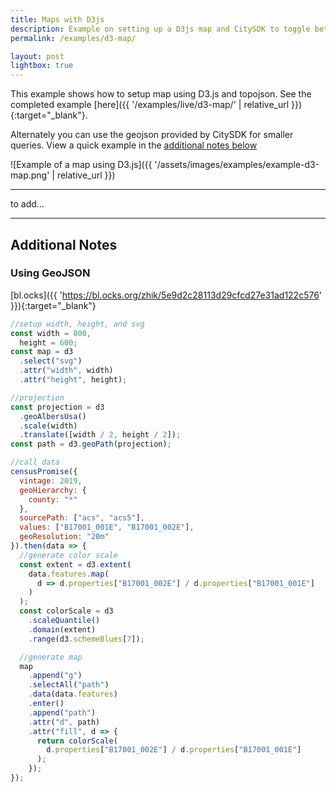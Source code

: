 ```yaml
---
title: Maps with D3js
description: Example on setting up a D3js map and CitySDK to toggle between state and county data.
permalink: /examples/d3-map/

layout: post
lightbox: true
---
```


This example shows how to setup map using D3.js and topojson. See the completed example [here]({{ '/examples/live/d3-map/' | relative_url }}){:target="\_blank"}.

Alternately you can use the geojson provided by CitySDK for smaller queries. View a quick example in the [additional notes below](#using-geojson)

![Example of a map using D3.js]({{ '/assets/images/examples/example-d3-map.png' | relative_url }})

---

to add...

---

## Additional Notes

### Using GeoJSON

[bl.ocks]({{ 'https://bl.ocks.org/zhik/5e9d2c28113d29cfcd27e31ad122c576' }}){:target="\_blank"}

```js
//setup width, height, and svg
const width = 800,
  height = 600;
const map = d3
  .select("svg")
  .attr("width", width)
  .attr("height", height);

//projection
const projection = d3
  .geoAlbersUsa()
  .scale(width)
  .translate([width / 2, height / 2]);
const path = d3.geoPath(projection);

//call data
censusPromise({
  vintage: 2019,
  geoHierarchy: {
    county: "*"
  },
  sourcePath: ["acs", "acs5"],
  values: ["B17001_001E", "B17001_002E"],
  geoResolution: "20m"
}).then(data => {
  //generate color scale
  const extent = d3.extent(
    data.features.map(
      d => d.properties["B17001_002E"] / d.properties["B17001_001E"]
    )
  );
  const colorScale = d3
    .scaleQuantile()
    .domain(extent)
    .range(d3.schemeBlues[7]);

  //generate map
  map
    .append("g")
    .selectAll("path")
    .data(data.features)
    .enter()
    .append("path")
    .attr("d", path)
    .attr("fill", d => {
      return colorScale(
        d.properties["B17001_002E"] / d.properties["B17001_001E"]
      );
    });
});
```
